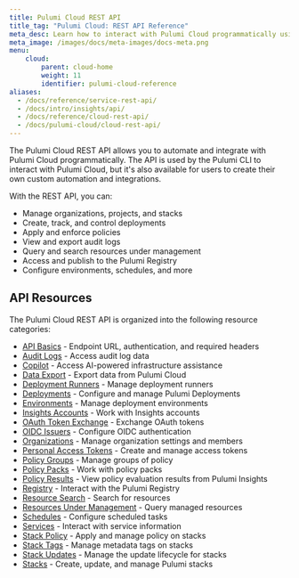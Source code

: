 ```yaml
---
title: Pulumi Cloud REST API
title_tag: "Pulumi Cloud: REST API Reference"
meta_desc: Learn how to interact with Pulumi Cloud programmatically using the REST API for automation and integration.
meta_image: /images/docs/meta-images/docs-meta.png
menu:
    cloud:
        parent: cloud-home
        weight: 11
        identifier: pulumi-cloud-reference
aliases:
  - /docs/reference/service-rest-api/
  - /docs/intro/insights/api/
  - /docs/reference/cloud-rest-api/
  - /docs/pulumi-cloud/cloud-rest-api/
---
```


The Pulumi Cloud REST API allows you to automate and integrate with Pulumi Cloud programmatically. The API is used by the Pulumi CLI to interact with Pulumi Cloud, but it's also available for users to create their own custom automation and integrations.

With the REST API, you can:

- Manage organizations, projects, and stacks
- Create, track, and control deployments
- Apply and enforce policies
- View and export audit logs
- Query and search resources under management
- Access and publish to the Pulumi Registry
- Configure environments, schedules, and more

## API Resources

The Pulumi Cloud REST API is organized into the following resource categories:

- [API Basics](/docs/pulumi-cloud/reference/api-basics/) - Endpoint URL, authentication, and required headers
- [Audit Logs](/docs/pulumi-cloud/reference/audit-logs/) - Access audit log data
- [Copilot](/docs/pulumi-cloud/reference/copilot/) - Access AI-powered infrastructure assistance
- [Data Export](/docs/pulumi-cloud/reference/data-export/) - Export data from Pulumi Cloud
- [Deployment Runners](/docs/pulumi-cloud/reference/deployment-runners/) - Manage deployment runners
- [Deployments](/docs/pulumi-cloud/reference/deployments/) - Configure and manage Pulumi Deployments
- [Environments](/docs/pulumi-cloud/reference/environments/) - Manage deployment environments
- [Insights Accounts](/docs/pulumi-cloud/reference/insight-accounts/) - Work with Insights accounts
- [OAuth Token Exchange](/docs/pulumi-cloud/reference/oauth-token-exchange/) - Exchange OAuth tokens
- [OIDC Issuers](/docs/pulumi-cloud/reference/oidc-issuers/) - Configure OIDC authentication
- [Organizations](/docs/pulumi-cloud/reference/organizations/) - Manage organization settings and members
- [Personal Access Tokens](/docs/pulumi-cloud/reference/personal-access-tokens/) - Create and manage access tokens
- [Policy Groups](/docs/pulumi-cloud/reference/policy-groups/) - Manage groups of policy
- [Policy Packs](/docs/pulumi-cloud/reference/policy-packs/) - Work with policy packs
- [Policy Results](/docs/pulumi-cloud/reference/policy-results/) - View policy evaluation results from Pulumi Insights
- [Registry](/docs/pulumi-cloud/reference/registry/) - Interact with the Pulumi Registry
- [Resource Search](/docs/pulumi-cloud/reference/resource-search/) - Search for resources
- [Resources Under Management](/docs/pulumi-cloud/reference/resources-under-management/) - Query managed resources
- [Schedules](/docs/pulumi-cloud/reference/schedules/) - Configure scheduled tasks
- [Services](/docs/pulumi-cloud/reference/services/) - Interact with service information
- [Stack Policy](/docs/pulumi-cloud/reference/stack-policy/) - Apply and manage policy on stacks
- [Stack Tags](/docs/pulumi-cloud/reference/stack-tags/) - Manage metadata tags on stacks
- [Stack Updates](/docs/pulumi-cloud/reference/stack-updates/) - Manage the update lifecycle for stacks
- [Stacks](/docs/pulumi-cloud/reference/stacks/) - Create, update, and manage Pulumi stacks
